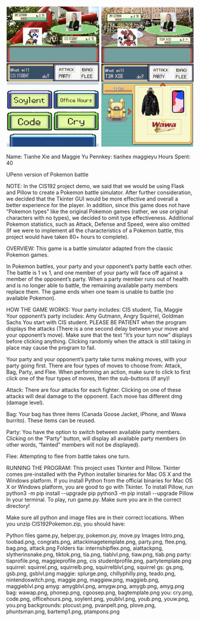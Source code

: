 <img src="https://github.com/maggie-yu-10/python-pokemon/blob/master/pokemon1.png?raw=true" width="250"> <img src="https://github.com/maggie-yu-10/python-pokemon/blob/master/pokemon2.png?raw=true" width="250">

Name: Tianhe Xie and Maggie Yu
Pennkey: tianhex maggieyu
Hours Spent: 40


UPenn version of Pokemon battle

NOTE: In the CIS192 project demo, we said that we would be using Flask and Pillow to create a Pokemon battle simulator. After further consideration, we decided that the Tkinter GUI would be more effective and overall a better experience for the player. In addition, since this game does not have “Pokemon types” like the original Pokemon games (rather, we use original characters with no types), we decided to omit type effectiveness. Additional Pokemon statistics, such as Attack, Defense and Speed, were also omitted (If we were to implement all the characteristics of a Pokemon battle, this project would have taken 80+ hours to complete).



OVERVIEW: This game is a battle simulator adapted from the classic Pokemon games. 

In Pokemon battles, your party and your opponent’s party battle each other. The battle is 1 vs 1, and one member of your party will face off against a member of the opponent’s party. When a party member runs out of health and is no longer able to battle, the remaining available party members replace them. The game ends when one team is unable to battle (no available Pokemon).



HOW THE GAME WORKS:
Your party includes: CIS student, Tia, Maggie
Your opponent’s party includes: Amy Gutmann, Angry Squirrel, Goldman Sachs
You start with CIS student. PLEASE BE PATIENT when the program displays the attacks (There is a one second delay between your move and your opponent’s move). Make sure that the text “it’s your turn now” displays before clicking anything. Clicking randomly when the attack is still taking in place may cause the program to fail.

Your party and your opponent’s party take turns making moves, with your party going first. There are four types of moves to choose from: Attack, Bag, Party, and Flee. When performing an action, make sure to click to first click one of the four types of moves, then the sub-buttons (if any)!

Attack: There are four attacks for each fighter. Clicking on one of these attacks will deal damage to the opponent. Each move has different dmg (damage level).

Bag: Your bag has three items (Canada Goose Jacket, iPhone, and Wawa burrito). These items can be reused.

Party: You have the option to switch between available party members. Clicking on the “Party” button, will display all available party members (in other words, “fainted” members will not be displayed).

Flee: Attempting to flee from battle takes one turn.



RUNNING THE PROGRAM: This project uses Tkinter and Pillow. Tkinter comes pre-installed with the Python installer binaries for Mac OS X and the Windows platform. If you install Python from the official binaries for Mac OS X or Windows platform, you are good to go with Tkinter. To install Pillow, run 
python3 -m pip install --upgrade pip
python3 -m pip install --upgrade Pillow
In your terminal. 
To play, run game.py. Make sure you are in the correct directory!

Make sure all python and image files are in their correct locations.
When you unzip CIS192Pokemon.zip, you should have:

Python files 
game.py, helper.py, pokemon.py, move.py
Images
Intro.png, toobad.png, congrats.png, attackimagetemplate.png, party.png, flee.png, bag.png, attack.png
Folders
tia: internshipflex.png, aiattackpng, slytherinsnake.png, tiktok.png, tia.png, tiablvl.png, tiaw.png, tiab.png
party: tiaprofile.png, maggieprofile.png, cis studentprofile.png, partytemplate.png
squirrel: squirrel.png, squirrelb.png, squirrelblvl.png, squirrel
gs: gs.png, gsb.png, gsblvl.png
maggie: splurge.png, chillyphilly.png, teado.png, nintendoswitch.png, maggie.png, maggiew.png, maggieb.png, maggieblvl.png
amyg: amygblvl.png, amygw.png, amygb.png, amyg.png
bag: wawap.png, phonep.png, cgoosep.png, bagtemplate.png
you: cry.png, code.png, officehours.png, soylent.png, youblvl.png, youb.png, youw.png, you.png
backgrounds: plocust.png, pvanpelt.png, plove.png, phuntsman.png, bartemp1.png, ptampons.png
